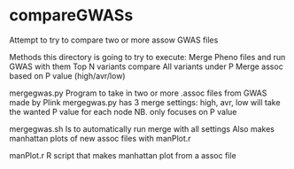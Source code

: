 # compareGWASs
Attempt to try to compare two or more assow GWAS files

Methods this directory is going to try to execute:
   Merge Pheno files and run GWAS with them
   Top N variants compare
   All variants under P
   Merge assoc based on P value (high/avr/low)


mergegwas.py
   Program to take in two or more .assoc files from GWAS made by Plink
   mergegwas.py has 3 merge settings: high, avr, low
   will take the wanted P value for each node
   NB. only focuses on P value 
   
mergegwas.sh
   Is to automatically run merge with all settings
   Also makes manhattan plots of new assoc files
     with manPlot.r 

manPlot.r
   R script that makes manhattan plot from a assoc file 

